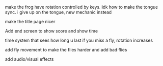  make the frog have rotation controlled by keys.
 idk how to make the tongue sync.
i give up on the tongue, new mechanic instead


make the title page nicer

Add end screen to show score and show time 

time system that sees how long u last
if you miss a fly, rotation increases

add fly movement to make the flies harder and add bad flies

add audio/visual effects
